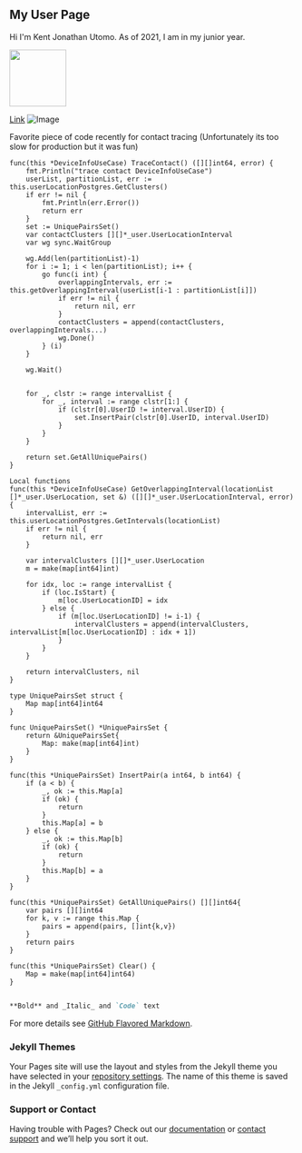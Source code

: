 ## My User Page

Hi I'm Kent Jonathan Utomo. As of 2021, I am in my junior year. 

<img src="https://www.kencanapp.com/_next/image?url=%2Fprofile%2Fkent.jpg&w=1920&q=75" width="100" height="100">

[Link](https://www.kencanapp.com/) ![Image](https://www.kencanapp.com/_next/image?url=%2FKencan_header_logo.svg&w=1920&q=75)

Favorite piece of code recently for contact tracing (Unfortunately its too slow for production but it was fun)

	func(this *DeviceInfoUseCase) TraceContact() ([][]int64, error) {
		fmt.Println("trace contact DeviceInfoUseCase")
		userList, partitionList, err := this.userLocationPostgres.GetClusters()
		if err != nil {
			fmt.Println(err.Error())
			return err
		}
		set := UniquePairsSet()
		var contactClusters [][]*_user.UserLocationInterval
		var wg sync.WaitGroup

		wg.Add(len(partitionList)-1)
		for i := 1; i < len(partitionList); i++ {
			go func(i int) {
				overlappingIntervals, err := this.getOverlappingInterval(userList[i-1 : partitionList[i]])
				if err != nil {
					return nil, err
				}
				contactClusters = append(contactClusters, overlappingIntervals...)
				wg.Done()
			} (i)
		}

		wg.Wait()


		for _, clstr := range intervalList {
			for _, interval := range clstr[1:] {
				if (clstr[0].UserID != interval.UserID) {
					set.InsertPair(clstr[0].UserID, interval.UserID)
				}
			}
		}

		return set.GetAllUniquePairs()
	}

	Local functions
	func(this *DeviceInfoUseCase) GetOverlappingInterval(locationList []*_user.UserLocation, set &) ([][]*_user.UserLocationInterval, error) {
		intervalList, err := this.userLocationPostgres.GetIntervals(locationList)
		if err != nil {
			return nil, err
		}

		var intervalClusters [][]*_user.UserLocation
		m = make(map[int64]int)

		for idx, loc := range intervalList {
			if (loc.IsStart) {
				m[loc.UserLocationID] = idx
			} else {
				if (m[loc.UserLocationID] != i-1) {
					intervalClusters = append(intervalClusters, intervalList[m[loc.UserLocationID] : idx + 1])
				}
			}
		}

		return intervalClusters, nil
	}

	type UniquePairsSet struct {
		Map map[int64]int64
	}

	func UniquePairsSet() *UniquePairsSet {
		return &UniquePairsSet{
			Map: make(map[int64]int)
		}
	}

	func(this *UniquePairsSet) InsertPair(a int64, b int64) {
		if (a < b) {
			_, ok := this.Map[a]
			if (ok) {
				return 
			}
			this.Map[a] = b
		} else {
			_, ok := this.Map[b]
			if (ok) {
				return
			} 
			this.Map[b] = a
		}
	}

	func(this *UniquePairsSet) GetAllUniquePairs() [][]int64{
		var pairs [][]int64
		for k, v := range this.Map {
			pairs = append(pairs, []int{k,v})
		}
		return pairs
	}

	func(this *UniquePairsSet) Clear() {
		Map = make(map[int64]int64)
	}

```markdown

**Bold** and _Italic_ and `Code` text


```

For more details see [GitHub Flavored Markdown](https://guides.github.com/features/mastering-markdown/).

### Jekyll Themes

Your Pages site will use the layout and styles from the Jekyll theme you have selected in your [repository settings](https://github.com/kentiscool/User-Page/settings). The name of this theme is saved in the Jekyll `_config.yml` configuration file.

### Support or Contact

Having trouble with Pages? Check out our [documentation](https://docs.github.com/categories/github-pages-basics/) or [contact support](https://support.github.com/contact) and we’ll help you sort it out.
